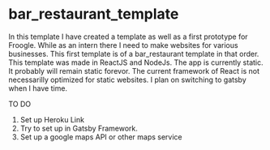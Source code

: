 # bar_restaurant_template
In this template I have created a template as well as a first prototype for Froogle. While as an intern there I need to make websites for various businesses. This first template is of a bar_restaurant template in that order. This template was made in ReactJS and NodeJs. The app is currently static. It probably will remain static forevor. The current framework of React is not necessarilly optimized for static websites. I plan on switching to gatsby when I have time. 

TO DO 
1. Set up Heroku Link
2. Try to set up in Gatsby Framework.
3. Set up a google maps API or other maps service
